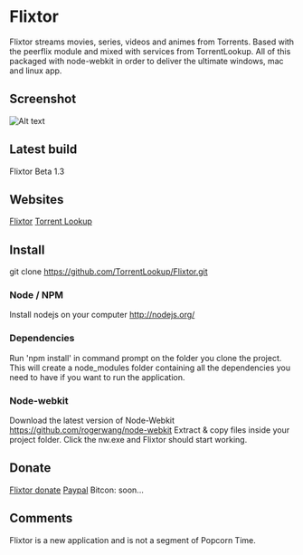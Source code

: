 Flixtor
=======

Flixtor streams movies, series, videos and animes from Torrents.
Based with the peerflix module and mixed with services from TorrentLookup. All of this packaged with node-webkit in order to deliver the ultimate windows, mac and linux app.

## Screenshot
![Alt text](http://www.flixtor.com/img/app-flixtor.jpg  "Flixtor - Movie section")

## Latest build
Flixtor Beta 1.3

## Websites
[Flixtor](http://www.flixtor.com)
[Torrent Lookup](http://www.torrentlookup.com)

## Install
git clone https://github.com/TorrentLookup/Flixtor.git

### Node / NPM
Install nodejs on your computer http://nodejs.org/

### Dependencies
Run 'npm install' in command prompt on the folder you clone the project. This will create a node_modules folder containing all the dependencies you need to have if you want to run the application.

### Node-webkit
Download the latest version of Node-Webkit https://github.com/rogerwang/node-webkit
Extract & copy files inside your project folder. Click the nw.exe and Flixtor should start working.

## Donate
[Flixtor donate](http://www.flixtor.com/donate/)
[Paypal](https://www.paypal.com/ca/cgi-bin/webscr?cmd=_flow&SESSION=Xd6Ovl5GfuD0uOdk1f5xdqx7sSYltH7xqX0klyXYxHjG9kMu1yvDfy62mJe&dispatch=5885d80a13c0db1f8e263663d3faee8d8cdcf517b037b4502f6cc98f1ee6e5fb)
Bitcon: soon...

## Comments
Flixtor is a new application and is not a segment of Popcorn Time.


